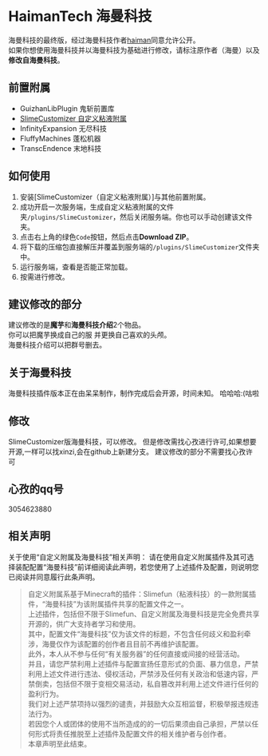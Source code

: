 # HaimanTech 海曼科技
  
海曼科技的最终版，经过海曼科技作者[haiman](https://github.com/haiman233)同意允许公开。  
如果你想使用海曼科技并以海曼科技为基础进行修改，请标注原作者（海曼）以及**修改自海曼科技**。

## 前置附属

- GuizhanLibPlugin 鬼斩前置库
- [SlimeCustomizer 自定义粘液附属](https://builds.guizhanss.cn/SlimefunGuguProject/SlimeCustomizer/master)
- InfinityExpansion 无尽科技
- FluffyMachines 蓬松机器
- TranscEndence 末地科技

## 如何使用

1. 安装[SlimeCustomizer（自定义粘液附属）]与其他前置附属。
2. 成功开启一次服务端，生成自定义粘液附属的文件夹`/plugins/SlimeCustomizer`，然后关闭服务端。你也可以手动创建该文件夹。
3. 点击右上角的绿色`Code`按钮，然后点击**Download ZIP**。
4. 将下载的压缩包直接解压并覆盖到服务端的`/plugins/SlimeCustomizer`文件夹中。
5. 运行服务端，查看是否能正常加载。
6. 按需进行修改。
  
## 建议修改的部分

建议修改的是**魔芋**和**海曼科技介绍**2个物品。  
你可以把魔芋换成自己的服 并更换自己喜欢的头颅。  
海曼科技介绍可以把群号删去。  

## 关于海曼科技

海曼科技插件版本正在由呆呆制作，制作完成后会开源，时间未知。
哈哈哈:(咕啦

## 修改

SlimeCustomizer版海曼科技，可以修改。
但是修改需找心孜进行许可,如果想要开源,一样可以找xinzi,会在github上新建分支。
建议修改的部分不需要找心孜许可

## 心孜的qq号

3054623880

## 相关声明

关于使用“自定义附属及海曼科技”相关声明：
请在使用自定义附属插件及其可选择装配配置“海曼科技”前详细阅读此声明，若您使用了上述插件及配置，则说明您已阅读并同意履行此条声明。

> 自定义附属系基于Minecraft的插件：Slimefun（粘液科技）的一款附属插件，“海曼科技”为该附属插件共享的配置文件之一。  
> 上述插件，包括但不限于Slimefun、自定义附属及海曼科技是完全免费共享开源的，供广大支持者学习和使用。  
> 其中，配置文件“海曼科技”仅为该文件的标题，不包含任何歧义和盈利牵涉，海曼仅作为该配置的创作者且目前不再维护该配置。  
> 此外，本人从不参与任何“有关服务器”的任何直接或间接的经营活动。  
> 并且，请您严禁利用上述插件与配置宣扬任意形式的负面、暴力信息，严禁利用上述文件进行违法、侵权活动，严禁涉及任何有关政治和低速内容，严禁倒卖，包括但不限于变相交易活动，私自篡改并利用上述文件进行任何的盈利行为。  
> 我们对上述严禁项持以强烈的谴责，并鼓励大众互相监督，积极举报违规违法行为。  
> 若因您个人或团体的使用不当所造成的的一切后果须由自己承担，严禁以任何形式将责任推脱至上述插件及配置文件的相关维护者与创作者。  
> 本章声明至此结束。
  
